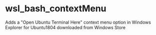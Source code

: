 # wsl_bash_contextMenu
Adds a "Open Ubuntu Terminal Here" context menu option in Windows Explorer for Ubuntu1804 downloaded from Windows Store
